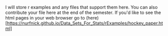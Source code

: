 I will store r examples and any files that support them here.  You can also contribute your file here at the end of the semester.  If you'd like to see the html pages in your web browser go to (here)[https://nurfnick.github.io/Data_Sets_For_Stats/rExamples/hockey_paper.html] 
